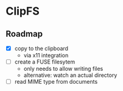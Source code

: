 # ClipFS

## Roadmap

- [x] copy to the clipboard
  - via x11 integration
- [ ] create a FUSE filesytem
  - only needs to allow writing files
  - alternative: watch an actual directory
- [ ] read MIME type from documents
